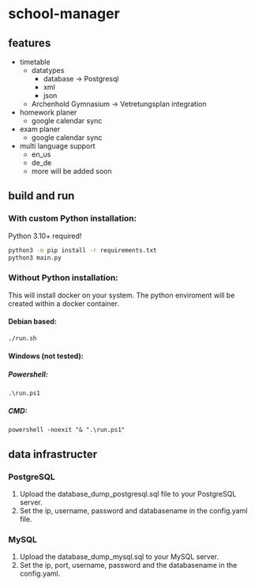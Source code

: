 # school-manager
## features
- timetable 
  - datatypes
    - database -> Postgresql
    - xml
    - json
  - Archenhold Gymnasium -> Vetretungsplan integration
- homework planer
  - google calendar sync
- exam planer 
  - google calendar sync 
- multi language support
  - en_us
  - de_de
  - more will be added soon

## build and run
### With custom Python installation: 
Python 3.10+ required! 
```sh
python3 -m pip install -r requirements.txt
python3 main.py
```
### Without Python installation: 
This will install docker on your system. The python enviroment will be created within a docker container. 
#### Debian based: 
```sh
./run.sh
```
#### Windows (not tested):
##### Powershell:
```
.\run.ps1
```
##### CMD: 
```
powershell -noexit "& ".\run.ps1"
```
## data infrastructer
### PostgreSQL
1. Upload the database_dump_postgresql.sql file to your PostgreSQL server. 
2. Set the ip, username, password and databasename in the config.yaml file. 
### MySQL
1. Upload the database_dump_mysql.sql to your MySQL server.
2. Set the ip, port, username, password and the databasename in the config.yaml. 
